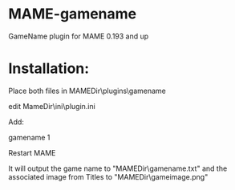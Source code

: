 # MAME-gamename
GameName plugin for MAME 0.193 and up

# Installation:

Place both files in MAMEDir\plugins\gamename

edit MameDir\ini\plugin.ini

Add:

gamename   1


Restart MAME

It will output the game name to "MAMEDir\gamename.txt" and the associated image from Titles to "MAMEDir\gameimage.png"
